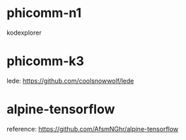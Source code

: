 # phicomm-n1
kodexplorer

# phicomm-k3
lede: https://github.com/coolsnowwolf/lede

# alpine-tensorflow
reference: https://github.com/AfsmNGhr/alpine-tensorflow
